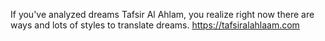If you've analyzed dreams Tafsir Al Ahlam, you realize right now there are ways and lots of styles to translate dreams.
https://tafsiralahlaam.com
